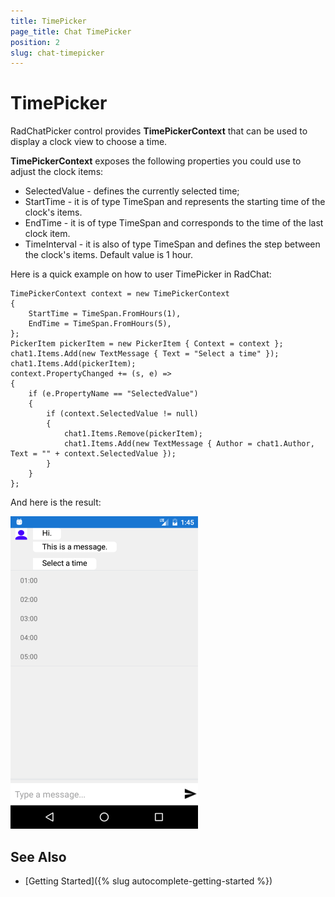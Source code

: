 ```yaml
---
title: TimePicker
page_title: Chat TimePicker
position: 2
slug: chat-timepicker
---
```


# TimePicker #

RadChatPicker control provides **TimePickerContext** that can be used to display a clock view to choose a time.

**TimePickerContext** exposes the following properties you could use to adjust the clock items:

* SelectedValue - defines the currently selected time;
* StartTime -  it is of type TimeSpan and represents the starting time of the clock's items.
* EndTime -  it is of type TimeSpan and corresponds to the time of the last clock item.
* TimeInterval - it is also of type TimeSpan and defines the step between the clock's items. Default value is 1 hour.

Here is a quick example on how to user TimePicker in RadChat:

	TimePickerContext context = new TimePickerContext
	{
		StartTime = TimeSpan.FromHours(1),
		EndTime = TimeSpan.FromHours(5),
	};
	PickerItem pickerItem = new PickerItem { Context = context };
	chat1.Items.Add(new TextMessage { Text = "Select a time" });
	chat1.Items.Add(pickerItem);
	context.PropertyChanged += (s, e) =>
	{
		if (e.PropertyName == "SelectedValue")
		{
			if (context.SelectedValue != null)
			{
				chat1.Items.Remove(pickerItem);
				chat1.Items.Add(new TextMessage { Author = chat1.Author, Text = "" + context.SelectedValue });
			}
		}
	};
	
And here is the result:

![Chat Message](images/chat_timepicker.png)

## See Also

- [Getting Started]({% slug autocomplete-getting-started %})